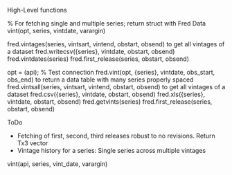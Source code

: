 High-Level functions

% For fetching single and multiple series; return struct with Fred Data
vint(opt, series, vintdate, varargin)

fred.vintages(series, vintsart, vintend, obstart, obsend)   to get all vintages of a dataset
fred.writecsv({series}, vintdate, obstart, obsend)
fred.vintdates(series)
fred.first\_release(series, obstart, obsend)


opt = (api); % Test connection
fred.vint(opt, {series}, vintdate, obs\_start, obs\_end)      to return a data table with many series properly spaced
fred.vintsall(series, vintsart, vintend, obstart, obsend)   to get all vintages of a dataset
fred.csv({series}, vintdate, obstart, obsend)
fred.xls({series}, vintdate, obstart, obsend)
fred.getvints(series)
fred.first\_release(series, obstart, obsend)

ToDo
- Fetching of first, second, third releases robust to no revisions.
  Return Tx3 vector
- Vintage history for a series: Single series across multiple vintages

vint(api, series, vint_date, varargin)
